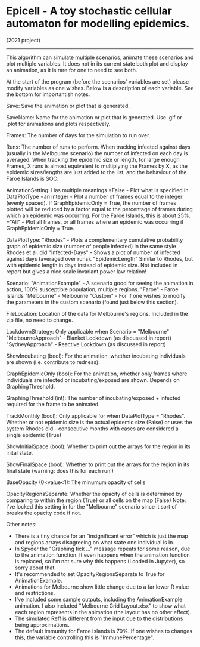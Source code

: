 # Epicell - A toy stochastic cellular automaton for modelling epidemics.

(2021 project)

---

This algorithm can simulate multiple scenarios, animate these scenarios and plot multiple variables. It does not in its current state both plot and display an animation, as it is rare for one to need to see both. 

At the start of the program (before the scenarios' variables are set) please modify variables as one wishes. Below is a description of each variable. See the bottom for importantish notes.

Save: Save the animation or plot that is generated.

SaveName: Name for the animation or plot that is generated. Use .gif or .plot for animations and plots respectively.

Frames: The number of days for the simulation to run over.

Runs: The number of runs to perform. When tracking infected against days (usually in the Melbourne scenario) the number of infected on each day is averaged. When tracking the epidemic size or length, for large enough Frames, X runs is almost equivalent to multiplying the Frames by X, as the epidemic sizes/lengths are just added to the list, and the behaviour of the Faroe Islands is SOC.

AnimationSetting: Has multiple meanings
	=False - Plot what is specified in DataPlotType
	=an integer - Plot a number of frames equal to the integer (evenly spaced). If GraphEpidemicOnly = True, the number of frames plotted will be reduced by a factor equal to the percentage of frames during which an epidemic was occurring. For the Faroe Islands, this is about 25%.
	="All" - Plot all frames, or all frames where an epidemic was occurring if GraphEpidemicOnly = True.

DataPlotType: 
	"Rhodes" - Plots a complementary cumulative probability graph of epidemic size (number of people infected) in the same style Rhodes et al. did
	"Infected-Days" - Shows a plot of number of infected against days (averaged over runs).
	"EpidemicLength" Similar to Rhodes, but with epidemic length in days instead of epidemic size. Not included in report but gives a nice scale invariant power law relation!

Scenario:
	"AnimationExample" - A scenario good for seeing the animation in action, 100% susceptible population, multiple regions.
	"Faroe" - Faroe Islands
	"Melbourne" - Melbourne
	"Custom" - For if one wishes to modify the parameters in the custom scenario (found just below this section).

FileLocation: Location of the data for Melbourne's regions. Included in the zip file, no need to change.

LockdownStrategy: Only applicable when Scenario = "Melbourne"
	"MelbourneApproach" - Blanket Lockdown (as discussed in report)
	"SydneyApproach" - Reactive Lockdown (as discussed in report)

ShowIncubating (bool): For the animation, whether incubating individuals are shown (i.e. contribute to redness).

GraphEpidemicOnly (bool): For the animation, whether only frames where individuals are infected or incubating/exposed are shown. Depends on GraphingThreshold.

GraphingThreshold (int): The number of incubating/exposed + infected required for the frame to be animated.

TrackMonthly (bool): Only applicable for when DataPlotType = "Rhodes". Whether or not epidemic size is the actual epidemic size (False) or uses the system Rhodes did - consecutive months with cases are considered a single epidemic (True)

ShowInitialSpace (bool): Whether to print out the arrays for the region in its inital state.

ShowFinalSpace (bool): Whether to print out the arrays for the region in its final state (warning: does this for each run!)

BaseOpacity (0<value<1): The minumum opacity of cells

OpacityRegionsSeparate: Whether the opacity of cells is determined by comparing to within the region (True) or all cells on the map (False)
	Note: I've locked this setting in for the "Melbourne" scenario since it sort of breaks the opacity code if not.


Other notes: 
- There is a tiny chance for an "insignificant error" which is just the map and regions arrays disagreeing on what state one individual is in.
- In Spyder the "Graphing tick ..." message repeats for some reason, due to the animation function. It even happens when the animation function is replaced, so I'm not sure why this happens (I coded in Jupyter), so sorry about that.
- It's recommended to set OpacityRegionsSeparate to True for AnimationExample.
- Animations for Melbourne show little change due to a far lower R value and restrictions.
- I've included some sample outputs, including the AnimationExample animation. I also included "Melbourne Grid Layout.xlsx" to show what each region represents in the animation (the layout has no other effect).
- The simulated Reff is different from the input due to the distributions being approximations. 
- The default immunity for Faroe Islands is 70%. If one wishes to changes this, the variable controlling this is "ImmunePercentage".
